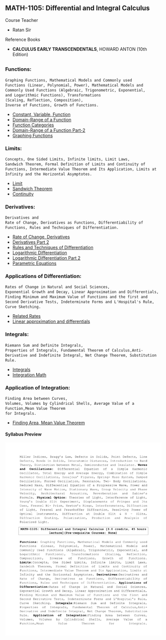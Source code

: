 ## MATH-1105: Differential and Integral Calculus

Course Teacher

- Ratan Sir

Reference Books

- **CALCULUS
  EARLY TRANSCENDENTALS**, HOWARD ANTON (10th Edition)

##

### Functions:

    Graphing Functions, Mathematical Models and Commonly used
    Functions (Linear, Polynomial, Power), Mathematical Models and
    Commonly Used Functions (Algebraic, Trigonometric, Exponential,
    and Logarithmic Functions), Transformations
    (Scaling, Reflection, Composition),
    Inverse of Functions, Growth of Functions.

- [Constant, Variable, Function](./slides/Lecture#2.pdf)
- [Domain-Range of a Function](./slides/Lecture#3.pdf)
- [Function Categories](./slides/Lecture#4.pdf)
- [Domain-Range of a Function Part-2](./slides/Lecture#5.pdf)
- [Graphing Functions](./slides/Graphical%20function.pdf)

### Limits:

    Concepts, One Sided Limits, Infinite limits, Limit Laws,
    Sandwich Theorem, Formal Definition of Limits and Continuity of
    Functions, Intermediate Value Theorem and Its Application, Limits at
    Infinity and the Horizontal Asymptotes.

- [Limit](./slides/Limit.pdf)
- [Sandwich Theorem](./slides/Sandwich.pdf)
- [Continuity](./slides/Continuity%20.pdf)

### Derivatives:

    Derivatives and
    Rate of Change, Derivatives as Functions, Differentiability of
    Functions, Rules and Techniques of Differentiation.

- [Rate of Change, Derivatives](./slides/Derivatives_Lec%2016.pdf)
- [Derivatives Part 2](./slides/Derivatives_Lec%2017.pdf)
- [Rules and Techniques of Differentiation](./slides/Derivatives_Lec20.pdf)
- [Logarithmic Differentiation](./slides/Derivatives_Lec21.pdf)
- [Logarithmic Differentiation Part 2](./slides/Derivatives_Lec22.pdf)
- [Parametric Equations](./slides/Derivatives_Lec23.pdf)

### Applications of Differentiation:

    Rates of Change in Natural and Social Sciences,
    Exponential Growth and Decay, Linear Approximation and Differentials,
    Finding Minimum and Maximum Value of Functions and the first and
    Second Derivative Tests, Indeterminate Forms and L'Hospital's Rule,
    Curve Sketching.

- [Related Rates](./slides/Derivatives_Lec24.pdf)
- [Linear approximation and differentials](./slides/Derivatives_Lec25.pdf)

### Integrals:

    Riemann Sum and Definite Integrals,
    Properties of Integrals, Fundamental Theorem of Calculus,Anti-
    Derivative and Indefinite Integral, Net Change Theorem, Substitution
    Rule.

- [Integrals](./slides/Integral_Lec28,29.pdf)
- [Integration Math](./slides/Integration%20math.pdf)

### Application of Integration:

    Finding Area between Curves,
    Volumes, Volumes by Cylindrical Shells, Average Value of a Function,Mean Value Theorem
    for Integrals.

- [Finding Area, Mean Value Theorem](./slides/Integral_Lec30.pdf)

#### Syllabus Preview

![sy](../extra/sy3.png)
